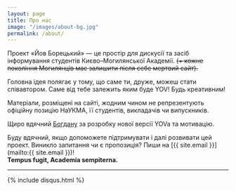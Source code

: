 ```yaml
---
layout: page
title: Про нас
image: "/images/about-bg.jpg"
permalink: /about/
---
```


Проект «Йов Борецький» — це простір для дискусії та засіб інформування студентів Києво–Могилянської Академії.  <strike> (+ кожне покоління Могилянців має залишити після себе мертвий сайт). </strike>

Головна ідея полягає у тому, що саме ти, друже, можеш стати співавтором.  Саме від тебе залежить яким буде YOV!  Будь креативним!

Матеріали, розміщені на сайті, жодним чином не репрезентують офіційну позицію НаУКМА, її студентів, викладачів чи випускників.  

Щиро вдячний [Богдану](http://bogdankulynych.me) за розробку нової версії YOVa та мотивацію.

Буду вдячний, якщо допоможете підтримувати і далі розвивати цей проект.  Виникло запитання чи є пропозиція?  Пиши на [{{ site.email }}](mailto:{{ site.email }})!  
**Tempus fugit, Academia sempiterna.**

------

{% include disqus.html %}
